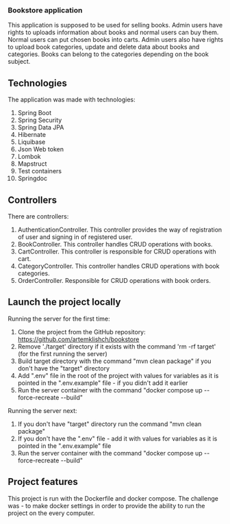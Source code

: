 ### Bookstore application
This application is supposed to be used for selling books. 
Admin users have rights to uploads information about books and normal users can buy them.
Normal users can put chosen books into carts. 
Admin users also have rights to upload book categories, update and delete data about books and categories. 
Books can belong to the categories depending on the book subject.

## Technologies
The application was made with technologies:
1. Spring Boot
2. Spring Security
3. Spring Data JPA
4. Hibernate
5. Liquibase 
6. Json Web token 
7. Lombok 
8. Mapstruct
9. Test containers
10. Springdoc

## Controllers
There are controllers:
1. AuthenticationController. 
This controller provides the way of registration of user and signing in of registered user.
2. BookController. This controller handles CRUD operations with books.
3. CartController. This controller is responsible for CRUD operations with cart.
4. CategoryController. This controller handles CRUD operations with book categories.
5. OrderController. Responsible for CRUD operations with book orders.

## Launch the project locally

Running the server for the first time:
1. Clone the project from the GitHub repository: https://github.com/artemklishch/bookstore
2. Remove './target' directory if it exists with the command 'rm -rf target' (for the first running the server)
3. Build target directory with the command "mvn clean package" if you don't have the "target" directory
4. Add ".env" file in the root of the project with values for variables as it is pointed in the ".env.example" file - if you didn't add it earlier
5. Run the server container with the command "docker compose up --force-recreate --build"

Running the server next:
1. If you don't have "target" directory run the command "mvn clean package"
2. If you don't have the ".env" file - add it with values for variables as it is pointed in the ".env.example" file
3. Run the server container with the command "docker compose up --force-recreate --build"


## Project features
This project is run with the Dockerfile and docker compose. 
The challenge was - to make docker settings in order to provide the ability to run the project on the every computer.
